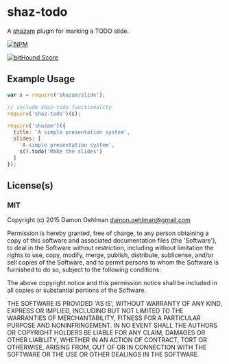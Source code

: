 # shaz-todo

A [shazam](https://github.com/DamonOehlman/shazam) plugin for marking a TODO
slide.


[![NPM](https://nodei.co/npm/shaz-todo.png)](https://nodei.co/npm/shaz-todo/)

[![bitHound Score](https://www.bithound.io/github/DamonOehlman/shaz-todo/badges/score.svg)](https://www.bithound.io/github/DamonOehlman/shaz-todo) 

## Example Usage

```js
var s = require('shazam/slide');

// include shaz-todo functionality
require('shaz-todo')(s);

require('shazam')({
  title: 'A simple presentation system',
  slides: [
    'A simple presentation system',
    s().todo('Make the slides')
  ]
});

```

## License(s)

### MIT

Copyright (c) 2015 Damon Oehlman <damon.oehlman@gmail.com>

Permission is hereby granted, free of charge, to any person obtaining
a copy of this software and associated documentation files (the
'Software'), to deal in the Software without restriction, including
without limitation the rights to use, copy, modify, merge, publish,
distribute, sublicense, and/or sell copies of the Software, and to
permit persons to whom the Software is furnished to do so, subject to
the following conditions:

The above copyright notice and this permission notice shall be
included in all copies or substantial portions of the Software.

THE SOFTWARE IS PROVIDED 'AS IS', WITHOUT WARRANTY OF ANY KIND,
EXPRESS OR IMPLIED, INCLUDING BUT NOT LIMITED TO THE WARRANTIES OF
MERCHANTABILITY, FITNESS FOR A PARTICULAR PURPOSE AND NONINFRINGEMENT.
IN NO EVENT SHALL THE AUTHORS OR COPYRIGHT HOLDERS BE LIABLE FOR ANY
CLAIM, DAMAGES OR OTHER LIABILITY, WHETHER IN AN ACTION OF CONTRACT,
TORT OR OTHERWISE, ARISING FROM, OUT OF OR IN CONNECTION WITH THE
SOFTWARE OR THE USE OR OTHER DEALINGS IN THE SOFTWARE.
